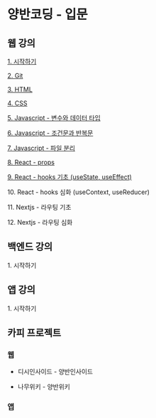 # 양반코딩 - 입문

## 웹 강의
[1. 시작하기](https://github.com/YangbanCoding/yangban-beginner/tree/main/examples/lesson1-tutorial)

[2. Git](https://github.com/YangbanCoding/yangban-beginner/tree/main/examples/lesson2-git)

[3. HTML](https://github.com/YangbanCoding/yangban-beginner/tree/main/examples/lesson3-html)

[4. CSS](https://github.com/YangbanCoding/yangban-beginner/tree/main/examples/lesson4-css)

[5. Javascript - 변수와 데이터 타입](https://github.com/YangbanCoding/yangban-beginner/tree/main/examples/lesson5-js-1)

[6. Javascript - 조건문과 반복문](https://github.com/YangbanCoding/yangban-beginner/tree/main/examples/lesson6-js-2)

[7. Javascript - 파일 분리](https://github.com/YangbanCoding/yangban-beginner/tree/main/examples/lesson7-js-3)

[8. React - props](https://github.com/YangbanCoding/yangban-beginner/tree/main/examples/lesson8-react-1)

[9. React - hooks 기초 (useState, useEffect)](https://github.com/YangbanCoding/yangban-beginner/tree/main/examples/lesson9-react-2)

10\. React - hooks 심화 (useContext, useReducer)

11\. Nextjs - 라우팅 기초

12\. Nextjs - 라우팅 심화

## 백엔드 강의

1\. 시작하기

## 앱 강의

1\. 시작하기

## 카피 프로젝트

### 웹
- 디시인사이드 - 양반인사이드

- 나무위키 - 양반위키

### 앱
